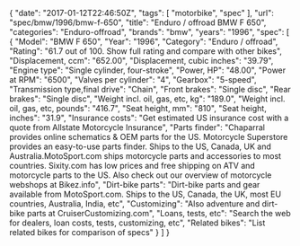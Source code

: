 {
    "date": "2017-01-12T22:46:50Z",
    "tags": [
        "motorbike",
        "spec"
    ],
    "url": "spec\/bmw\/1996\/bmw-f-650",
    "title": "Enduro \/ offroad BMW F 650",
    "categories": "Enduro-offroad",
    "brands": "bmw",
    "years": "1996",
    "spec": [
        {
            "Model": "BMW F 650",
            "Year": "1996",
            "Category": "Enduro \/ offroad",
            "Rating": "61.7 out of 100. Show full rating and compare with other bikes",
            "Displacement, ccm": "652.00",
            "Displacement, cubic inches": "39.79",
            "Engine type": "Single cylinder, four-stroke",
            "Power, HP": "48.00",
            "Power at RPM": "6500",
            "Valves per cylinder": "4",
            "Gearbox": "5-speed",
            "Transmission type,final drive": "Chain",
            "Front brakes": "Single disc",
            "Rear brakes": "Single disc",
            "Weight incl. oil, gas, etc, kg": "189.0",
            "Weight incl. oil, gas, etc, pounds": "416.7",
            "Seat height, mm": "810",
            "Seat height, inches": "31.9",
            "Insurance costs": "Get estimated US insurance cost with a quote from Allstate Motorcycle Insurance",
            "Parts finder": "Chaparral provides online schematics & OEM parts for the US.   Motorcycle Superstore provides an easy-to-use parts finder. Ships to the US, Canada, UK and Australia.MotoSport.com ships motorcycle parts and accessories to most countries.    Sixity.com has low prices and free shipping on ATV and motorcycle parts to the US. Also check out our overview of motorcycle webshops at Bikez.info",
            "Dirt-bike parts": "Dirt-bike parts and gear available from MotoSport.com. Ships to the US, Canada, the UK, most EU countries, Australia, India, etc",
            "Customizing": "Also adventure and dirt-bike parts at CruiserCustomizing.com",
            "Loans, tests, etc": "Search the web for dealers, loan costs, tests, customizing, etc",
            "Related bikes": "List related bikes for comparison of specs"
        }
    ]
}